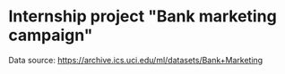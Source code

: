 # Internship project "Bank marketing campaign"

Data source: https://archive.ics.uci.edu/ml/datasets/Bank+Marketing

